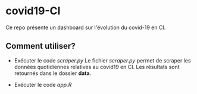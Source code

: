 # covid19-CI
Ce repo présente un dashboard sur l'évolution du covid-19 en CI.

## Comment utiliser?
- Exécuter le code *scraper.py*
Le fichier *scraper.py* permet de scraper les données quotidiennes relatives au covid19 en CI. Les résultats sont retournés dans le dossier **data**. 

- Exécuter le code *app.R*
